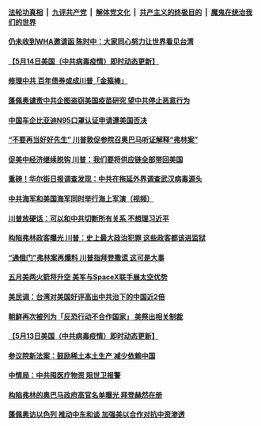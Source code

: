 

####  [法轮功真相](../../../../basic/blob/master/README.md?t=05151431) &nbsp;|&nbsp; [九评共产党](../../../../9ping.md/blob/master/README.md?t=05151431) &nbsp;|&nbsp; [解体党文化](../../../../jtdwh.md/blob/master/README.md?t=05151431)  &nbsp;|&nbsp; [共产主义的终极目的](../../../../gczydzjmd.md/blob/master/README.md?t=05151431) &nbsp;|&nbsp; [魔鬼在统治我们的世界](../../../../mgztzwmdsj.md/blob/master/README.md?t=05151431) 

#### [仍未收到WHA邀请函 陈时中：大家同心努力让世界看见台湾](../pages/soh6/378979.md?t=05151431) 
#### [【5月14日美国（中共病毒疫情）即时动态更新】](../pages/soh6/378721.md?t=05151431) 
#### [修理中共  百年债券或成川普「金箍棒」](../pages/soh6/378940.md?t=05151431) 
#### [蓬佩奥谴责中共企图盗窃美国疫苗研究  望中共停止恶意行为](../pages/soh6/378883.md?t=05151431) 
#### [中国车企比亚迪N95口罩认证申请遭美国否决](../pages/soh6/378847.md?t=05151431) 
#### [“不要再当好好先生” 川普敦促参院召奥巴马听证解释“弗林案”](../pages/soh6/378862.md?t=05151431) 
#### [促美中经济继续脱钩 川普：我们要将供应链全部带回美国](../pages/soh6/378859.md?t=05151431) 
#### [重磅！华尔街日报调查发现：中共在拖延外界调查武汉病毒源头](../pages/soh6/378799.md?t=05151431) 
#### [中共海军和美国海军同时举行海上军演（视频）](../pages/soh6/378796.md?t=05151431) 
#### [川普放硬话：可以和中共切断所有关系 不想理习近平](../pages/soh6/378781.md?t=05151431) 
#### [构陷弗林政客曝光 川普：史上最大政治犯罪 这些政客都该进监狱](../pages/soh6/378772.md?t=05151431) 
#### [“通俄门”弗林案再爆料 川普指拜登撒谎 这可是大事](../pages/soh6/378751.md?t=05151431) 
#### [五月美两火箭将升空  美军与SpaceX联手展太空优势](../pages/soh6/378673.md?t=05151431) 
#### [美民调：台湾对美国好评高出中共治下的中国近2倍](../pages/soh6/378280.md?t=05151431) 
#### [朝鲜再次被列为「反恐行动不合作国家」 美祭出相关制裁](../pages/soh6/378544.md?t=05151431) 
#### [【5月13日美国（中共病毒疫情）即时动态更新】](../pages/soh6/378250.md?t=05151431) 
#### [参议院新法案：鼓励稀土本土生产 减少依赖中国](../pages/soh6/378436.md?t=05151431) 
#### [中情局：中共囤医疗物资 阻世卫报警](../pages/soh6/378472.md?t=05151431) 
#### [构陷弗林的奥巴马政府高官名单曝光 拜登赫然在册](../pages/soh6/378460.md?t=05151431) 
#### [蓬佩奥访以色列 推动中东和谈 加强美以合作对抗中资渗透](../pages/soh6/378352.md?t=05151431) 
